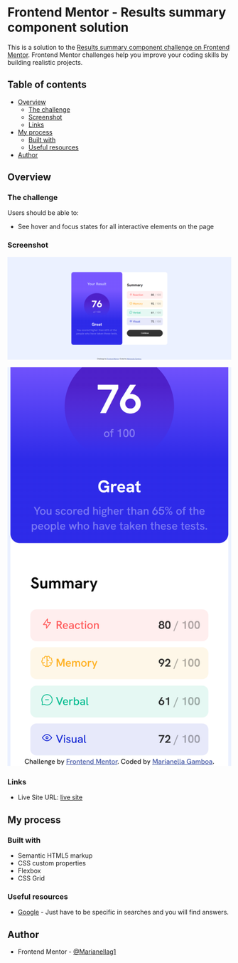 # Frontend Mentor - Results summary component solution

This is a solution to the [Results summary component challenge on Frontend Mentor](https://www.frontendmentor.io/challenges/results-summary-component-CE_K6s0maV). Frontend Mentor challenges help you improve your coding skills by building realistic projects. 

## Table of contents

- [Overview](#overview)
  - [The challenge](#the-challenge)
  - [Screenshot](#screenshot)
  - [Links](#links)
- [My process](#my-process)
  - [Built with](#built-with)
  - [Useful resources](#useful-resources)
- [Author](#author)

## Overview

### The challenge

Users should be able to:

- See hover and focus states for all interactive elements on the page

### Screenshot

![](./assets/images/desktopimg.png)

![](./assets/images/mobileimg.png)

### Links

- Live Site URL: [live site](https://marianellag1.github.io/effective-potato-results/)

## My process

### Built with

- Semantic HTML5 markup
- CSS custom properties
- Flexbox
- CSS Grid

### Useful resources

- [Google](https://www.google.com) - Just have to be specific in searches and you will find answers.

## Author

- Frontend Mentor - [@Marianellag1](https://www.frontendmentor.io/profile/Marianellag1)
